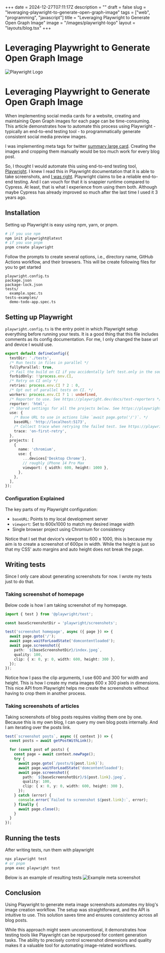 +++
date = 2024-12-27T07:11:17Z
description = ""
draft = false
slug = "leveraging-playwright-to-generate-open-graph-image"
tags = ["web", "programming", "javascript"]
title = "Leveraging Playwright to Generate Open Graph Image"
image = "/images/playwright-logo"
layout = "layouts/blog.tsx"
+++

# Leveraging Playwright to Generate Open Graph Image

![Playwright Logo](/images/playwright-logo.svg)

# Leveraging Playwright to Generate Open Graph Image

When implementing social media cards for a website, creating and maintaining Open Graph images for each page can be time-consuming. This article demonstrates how to automate this process using Playwright - typically an end-to-end testing tool - to programmatically generate consistent social media preview images.

I was implementing meta tags for twitter [summary large card](https://developer.x.com/en/docs/x-for-websites/cards/overview/summary-card-with-large-image). Creating the images and cropping them manually would be too much work for every blog post.

So, I thought I would automate this using end-to-end testing tool, [Playwright](https://playwright.dev/). I knew I read this in Playwright documentation that it is able to take screenshots, and [I was right](https://playwright.dev/docs/screenshots). Playwright claims to be a reliable end-to-end testing. And I can vouch for that it is snappier runtime compared to Cypress. At least, that is what I experience from using them both. Although maybe Cypress has already improved so much after the last time I used it 3 years ago.

## Installation

Setting up Playwright is easy using npm, yarn, or pnpm.

```sh
# if you use npm
npm init playwright@latest
# if you use pnpm
pnpm create playwright
```

Follow the prompts to create several options, i.e., directory name, GitHub Actions workflow, and their browsers.
This will be create following files for you to get started

```
playwright.config.ts
package.json
package-lock.json
tests/
  example.spec.ts
tests-examples/
  demo-todo-app.spec.ts
```

## Setting up Playwright

`playwright.config.ts` is the entry point in which Playwright setup everything before running your tests. It is a good thing that this file includes comments as its config documentation. For me, I only changed the base url and device I would use.

```typescript
export default defineConfig({
  testDir: './tests',
  /* Run tests in files in parallel */
  fullyParallel: true,
  /* Fail the build on CI if you accidentally left test.only in the source code. */
  forbidOnly: !!process.env.CI,
  /* Retry on CI only */
  retries: process.env.CI ? 2 : 0,
  /* Opt out of parallel tests on CI. */
  workers: process.env.CI ? 1 : undefined,
  /* Reporter to use. See https://playwright.dev/docs/test-reporters */
  reporter: 'html',
  /* Shared settings for all the projects below. See https://playwright.dev/docs/api/class-testoptions. */
  use: {
    /* Base URL to use in actions like `await page.goto('/')`. */
    baseURL: 'http://localhost:5173',
    /* Collect trace when retrying the failed test. See https://playwright.dev/docs/trace-viewer */
    trace: 'on-first-retry',
  },
  projects: [
    {
      name: 'chromium',
      use: {
        ...devices['Desktop Chrome'],
        // roughly iPhone 14 Pro Max
        viewport: { width: 600, height: 1000 },
      },
    },
  ],
});
```

### Configuration Explained

The key parts of my Playwright configuration:

- `baseURL`: Points to my local development server
- `viewport`: Set to 600x1000 to match my desired image width
- Single browser project using Chromium for consistency

Notice that I set that device's viewport to 600 x 1000, this is because my aim is to create a screenshot of 600px in width. While the height is just so that my CSS' auto margins and auto height does not break the page.

## Writing tests

Since I only care about generating screenshots for now. I wrote my tests just to do that.

### Taking screenshot of homepage

Below code is how I am taking screenshot of my homepage.

```typescript
import { test } from '@playwright/test';

const baseScreenshotDir = 'playwright/screenshots';

test('screenshot homepage', async ({ page }) => {
  await page.goto('/');
  await page.waitForLoadState('domcontentloaded');
  await page.screenshot({
    path: `${baseScreenshotDir}/index.jpeg`,
    quality: 100,
    clip: { x: 0, y: 0, width: 600, height: 300 },
  });
});
```

Notice how I pass the clip arguments, I use 600 and 300 for width and height. This is how I create my meta images 600 x 300 pixels in dimensions. This nice API from Playwright helps me create the screenshots without having to crop them in another process.

### Taking screenshots of articles

Taking screenshots of blog posts requires visiting them one by one. Because this is my own blog, I can query my own blog posts internally. And I am iterating over the posts link.

```typescript
test(`screenshot posts`, async ({ context }) => {
  const posts = await getPostWithLink();

  for (const post of posts) {
    const page = await context.newPage();
    try {
      await page.goto(`/posts/${post.link}`);
      await page.waitForLoadState('domcontentloaded');
      await page.screenshot({
        path: `${baseScreenshotDir}/${post.link}.jpeg`,
        quality: 100,
        clip: { x: 0, y: 0, width: 600, height: 300 },
      });
    } catch (error) {
      console.error(`Failed to screenshot ${post.link}:`, error);
    } finally {
      await page.close();
    }
  }
});
```

## Running the tests

After writing tests, run them with playwright

```sh
npx playwright test
# or pnpm
pnpm exec playwright test
```

Below is an example of resulting tests
![Example meta screenshot](/images/screenshot-meta-example.png)

## Conclusion

Using Playwright to generate meta image screenshots automates my blog's image creation workflow. The setup was straightforward, and the API is intuitive to use. This solution saves time and ensures consistency across all blog posts.

While this approach might seem unconventional, it demonstrates how testing tools like Playwright can be repurposed for content generation tasks. The ability to precisely control screenshot dimensions and quality makes it a valuable tool for automating image-related workflows.
